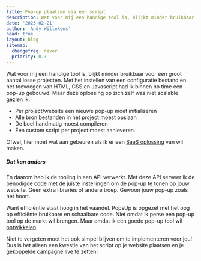 ```yaml
---
title: Pop-up plaatsen via een script
description: Wat voor mij een handige tool is, blijkt minder bruikbaar voor een groot aantal losse projecten. Met het instellen van een configuratie bestand en het toevoegen van HTML, CSS en Javascript had ik binnen no time een pop-up gebouwd.
date: '2023-02-21'
author: 'Andy Willekens'
head: true
layout: blog
sitemap:
  changefreq: never
  priority: 0.3
---
```


Wat voor mij een handige tool is, blijkt minder bruikbaar voor een groot aantal losse projecten. Met het instellen van een configuratie bestand en het toevoegen van HTML, CSS en Javascript had ik binnen no time een pop-up gebouwd. Maar deze oplossing op zich zelf was niet scalable gezien ik:

- Per project/website een nieuwe pop-up moet initialiseren
- Alle bron bestanden in het project moest opslaan
- De boel handmatig moest compileren
- Een custom script per project moest aanleveren.

Ofwel, hier moet wat aan gebeuren als ik er een [SaaS oplossing](/prijzen) van wil maken.

##### Dat kan anders

En daarom heb ik de tooling in een API verwerkt. Met deze API serveer ik de benodigde code met de juiste instellingen om de pop-up te tonen op jouw website. Geen extra libraries of andere troep. Gewoon jouw pop-up zoals het hoort.

Want efficiëntie staat hoog in het vaandel. PopsUp is opgezet met het oog op efficiënte bruikbare en schaalbare code. Niet omdat ik perse een pop-up tool op de markt wil brengen. Maar omdat ik een goede pop-up tool wil [ontwikkelen](/blog/een-idee-is-geboren).

Niet te vergeten moet het ook simpel blijven om te implementeren voor jou! Dus is het alleen een kwestie van het script op je website plaatsen en je gekoppelde campagne live te zetten!

